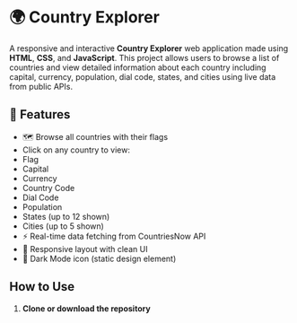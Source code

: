 # 🌍 Country Explorer

A responsive and interactive **Country Explorer** web application made using **HTML**, **CSS**, and **JavaScript**. This project allows users to browse a list of countries and view detailed information about each country including capital, currency, population, dial code, states, and cities using live data from public APIs.

## 🎯 Features

- 🗺️ Browse all countries with their flags
-   Click on any country to view:
  - Flag
  - Capital
  - Currency
  - Country Code
  - Dial Code
  - Population
  - States (up to 12 shown)
  - Cities (up to 5 shown)
- ⚡ Real-time data fetching from CountriesNow API
- 📱 Responsive layout with clean UI
- 🌙 Dark Mode icon (static design element)

##  How to Use

1. **Clone or download the repository**
   ```bash
  
